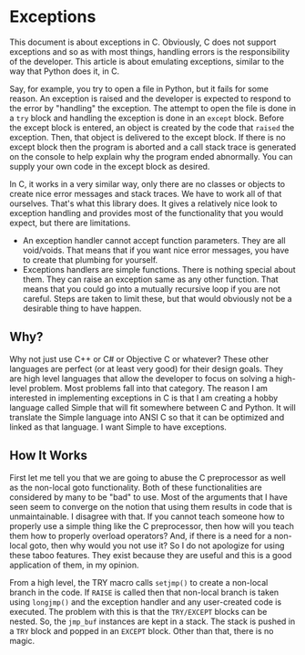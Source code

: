 # Exceptions
This document is about exceptions in C. Obviously, C does not support exceptions and so as with most things, handling errors is the responsibility of the developer. This article is about emulating exceptions, similar to the way that Python does it, in C. 

Say, for example, you try to open a file in Python, but it fails for some reason. An exception is raised and the developer is expected to respond to the error by "handling" the exception. The attempt to open the file is done in a ```try``` block and handling the exception is done in an ```except``` block. Before the except block is entered, an object is created by the code that ```raised``` the exception. Then, that object is delivered to the except block. If there is no except block then the program is aborted and a call stack trace is generated on the console to help explain why the program ended abnormally.  You can supply your own code in the except block as desired. 

In C, it works in a very similar way, only there are no classes or objects to create nice error messages and stack traces. We have to work all of that ourselves. That's what this library does. It gives a relatively nice look to exception handling and provides most of the functionality that you would expect, but there are limitations.

* An exception handler cannot accept function parameters. They are all void/voids. That means that if you want nice error messages, you have to create that plumbing for yourself. 
* Exceptions handlers are simple functions. There is nothing special about them. They can raise an exception same as any other function. That means that you could go into a mutually recursive loop if you are not careful. Steps are taken to limit these, but that would obviously not be a desirable thing to have happen.

## Why?

Why not just use C++ or C# or Objective C or whatever? These other languages are perfect (or at least very good) for their design goals. They are high level languages that allow the developer to focus on solving a high-level problem. Most problems fall into that category. The reason I am interested in implementing exceptions in C is that I am creating a hobby language called Simple that will fit somewhere between C and Python. It will translate the Simple language into ANSI C so that it can be optimized and linked as that language.  I want Simple to have exceptions.

## How It Works

First let me tell you that we are going to abuse the C preprocessor as well as the non-local goto functionality. Both of these functionalities are considered by many to be "bad" to use. Most of the arguments that I have seen seem to converge on the notion that using them results in code that is unmaintainable. I disagree with that. If you cannot teach someone how to properly use a simple thing like the C preprocessor, then how will you teach them how to properly overload operators? And, if there is a need for a non-local goto, then why would you not use it? So I do not apologize for using these taboo features. They exist because they are useful and this is a good application of them, in my opinion.

From a high level, the TRY macro calls ```setjmp()``` to create a non-local branch in the code. If ```RAISE```  is called then that non-local branch is taken using ```longjmp()``` and the exception handler and any user-created code is executed. The problem with this is that the ```TRY/EXCEPT``` blocks can be nested. So, the ```jmp_buf``` instances are kept in a stack. The stack is pushed in a ```TRY``` block and popped in an ```EXCEPT``` block. Other than that, there is no magic. 





